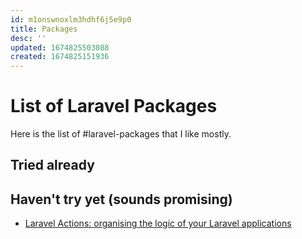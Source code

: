 ```yaml
---
id: m1onswnoxlm3hdhf6j5e9p0
title: Packages
desc: ''
updated: 1674825503088
created: 1674825151936
---
```


# List of Laravel Packages

Here is the list of #laravel-packages that I like mostly.

## Tried already

## Haven't try yet (sounds promising)
- [Laravel Actions: organising the logic of your Laravel applications](https://github.com/lorisleiva/laravel-actions)
